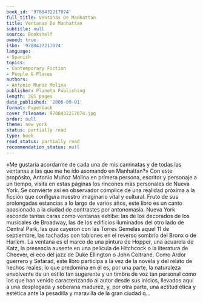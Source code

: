 ```yaml
---
book_id: '9788432217074'
full_title: Ventanas De Manhattan
title: Ventanas De Manhattan
subtitle: null
source: Bookshelf
owned: true
isbn: '9788432217074'
language:
- Spanish
topics:
- Contemporary Fiction
- People & Places
authors:
- Antonio Munoz Molina
publisher: Planeta Publishing
length: 385 pages
date_published: '2006-09-01'
format: Paperback
cover_filename: 9788432217074.jpg
order: null
theme: new york
status: partially read
type: book
read_status: partially read
recommendation_status: null
---
```

«Me gustaría acordarme de cada una de mis caminatas y de todas las ventanas a las que me he ido asomando en Manhattan?» Con este propósito, Antonio Muñoz Molina en primera persona, escritor y personaje a un tiempo, visita en estas páginas los rincones más personales de Nueva York. Se convierte así en observador cómplice de una realidad próxima a la ficción que configura nuestro imaginario vital y cultural. Fruto de sus prolongadas estancias a lo largo de varios años, este libro es un canto apasionado a la ciudad de contrastes por antonomasia. Nueva York esconde tantas caras como ventanas exhibe: las de los decorados de los musicales de Broadway, las de los edificios iluminados del otro lado de Central Park, las que cayeron con las Torres Gemelas aquel 11 de septiembre, las tachadas con tablones en el reverso sombrío del Bronx o de Harlem. La ventana es el marco de una pintura de Hopper, una acuarela de Katz, la presencia ausente en una película de Hitchcock o la literatura de Cheever, el eco del jazz de Duke Ellington o John Coltrane. Como Ardor guerrero y Sefarad, este libro participa a la vez de la novela y del relato de hechos reales: lo que predomina en él es, por una parte, la naturaleza envolvente de un estilo tan sugerente y un timbre de voz tan personal como los que han venido caracterizando al autor desde sus inicios, llevados aquí a una desplegada y soberana madurez, y, por otra parte, una actitud ética y estética ante la pesadilla y maravilla de la gran ciudad q...
